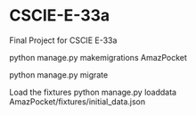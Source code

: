 # CSCIE-E-33a
Final Project for CSCIE E-33a


python manage.py makemigrations AmazPocket

python manage.py migrate

Load the fixtures 
python manage.py loaddata AmazPocket/fixtures/initial_data.json